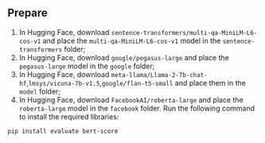 ## Prepare

1. In Hugging Face, download `sentence-transformers/multi-qa-MiniLM-L6-cos-v1` and place the `multi-qa-MiniLM-L6-cos-v1` model in the `sentence-transformers` folder;
2. In Hugging Face, download `google/pegasus-large` and place the `pegasus-large` model in the `google` folder;
3. In Hugging Face, download `meta-llama/Llama-2-7b-chat-hf`,`lmsys/vicuna-7b-v1.5`,`google/flan-t5-small` and place them in the `model` folder;
4. In Hugging Face, download `FacebookAI/roberta-large` and place the `roberta-large` model in the `facebook` folder. Run the following command to install the required libraries:

```bash
pip install evaluate bert-score
```

